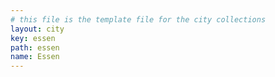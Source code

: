 ```yaml
---
# this file is the template file for the city collections
layout: city
key: essen
path: essen
name: Essen
---
```

